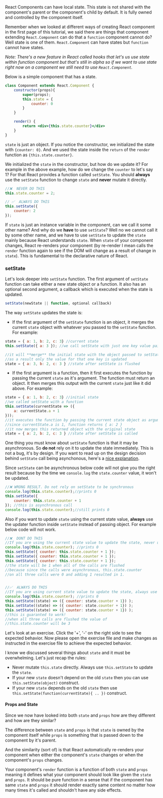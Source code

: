 React Components can have local state. This state is not shared with the component's parent or the component's child by default. It is fully owned and controlled by the component itself.

Remember when we looked at different ways of creating React component in the first page of this tutorial, we said there are things that component extending `React.Component` can do that a `function` component cannot do? Well state is one of them. `React.Component` can have states but `function` cannot have states.

*Note: There's a new feature in React called hooks that let's us use state within function component but that's still in alpha so if we want to use state right now on a component we still need to use `React.Component`.*

Below is a simple component that has a state.

```jsx
class Component extends React.Component {
    constructor(props){
        super(props);
        this.state = {
            counter: 0
        }
    }

    render() {
        return <div>{this.state.counter}</div>
    }
}
```

`state` is just an object. If you notice the constructor, we initialized the state with `{counter: 0}`. And we used the state inside the `return` of the `render` function as `{this.state.counter}`.

We initialized the `state` in the constructor, but how do we update it? For example in the above example, how do we change the `counter` to let's say 1? For that React provides a function called `setState`. You should **always** use the `setState` function to change `state` and **never** mutate it directly.

```jsx
//❌  NEVER DO THIS
this.state.counter = 2;

// ✅  ALWAYS DO THIS
this.setState({
    counter: 2
});
```

If `state` is just an instance variable in the component, can we call it some other name? And why do we **have** to use `setState`? Well no we cannot call it by some other name, and we have to use `setState` to update the `state` mainly because React understands `state`. When `state` of your component changes, React re-renders your component (by re-render I mean calls the `render` function again to see if the DOM will change as a result of change in `state`). This is fundamental to the declarative nature of React.

### setState

Let's look deeper into `setState` function. The first argument of `setState` function can take either a new state object or a function. It also has an optional second argument, a callback which is executed when the state is updated.

```jsx
setState(newState || function, optional callback)
```

The way `setState` updates the state is:
- If the first argument of the `setState` function is an object, it merges the current `state` object with whatever you passed to the `setState` function. For example:

```jsx
state = { a: 1, b: 2, c: 3} //current state
this.setState({ a: 3 }); //we call setState with just one key value pair

//it will **merge** the initial state with the object passed to setState
//as a result only the value for that one key is updated
state = { a: 3, b: 2, c: 3 } //state after setState is flushed
```

- If the first argument is a function, then it first executes the function by passing the current `state` as it's argument. The function must return an object. It then merges this output with the current `state` just like it did above. For example:

```jsx
state = { a: 1, b: 2, c: 3} //initial state
//we called setState with a function
this.setState(currentState => ({
    a: currentState.a + 1
}));
//it executes the function by passing the current state object as argument.
//since currentState.a is 1, function returns { a: 2 }
//it now merges this returned object with the original state
state = { a: 2, b: 2, c: 3 } //state after setState is called
```

One thing you must know about `setState` function is that it may be asynchronous. So **do not** rely on it to update the state immediately. This is not a bug, it's by design. If you want to read up on the design decision behind `setState` call being asynchonous, here's a [nice explanation](https://github.com/facebook/react/issues/11527#issuecomment-360199710).

Since `setState` can be asynchronous below code will not give you the right result because by the time we `console.log` the `state.counter` value, it won't be updated.

```jsx
//❌ WRONG RESULT. Do not rely on setState to be synchronous
console.log(this.state.counter);//prints 0
this.setState({
    counter: this.state.counter + 1
}); //this is asynchronous call
console.log(this.state.counter);//still prints 0
```

Also if you want to update `state` using the current state value, **always** use the updater function inside `setState` instead of passing object. For example below code will not work.

```jsx
//❌  DONT DO THIS
//If you are using the current state value to update the state, never use this.state directly inside setState
console.log(this.state.counter); //prints 0
this.setState({ counter: this.state.counter + 1 });
this.setState({ counter: this.state.counter + 1 });
this.setState({ counter: this.state.counter + 1 });
//the state will be 1 when all of the calls are flushed
//because since the calls were asynchronous, this.state.counter
//on all three calls were 0 and adding 1 resulted in 1.


//✅  ALWAYS DO THIS
//If you are using current state value to update the state, always use updater function
console.log(this.state.counter); //prints 0
this.setState((state) => ({ counter: state.counter + 1}) );
this.setState((state) => ({ counter: state.counter + 1}) );
this.setState((state) => ({ counter: state.counter + 1}) );
//this is guaranted to work!
//when all three calls are flushed the value of
//this.state.counter will be 3
```

Let's look at an exercise. Click the '+', '-' on the right side to see the expected behavior. Now please open the exercise file and make changes as instructed in the exercise file to achieve the expected behavior.

<!--exercise-->

I know we discussed several things about `state` and it must be overwhelming. Let's just recap the rules:
- Never mutate `this.state` directly. Always use `this.setState` to update the `state`.
- If your new `state` doesn't depend on the old `state` then you can use `this.setState(object)` construct.
- If your new `state` depends on the old `state` then use `this.setState(function(currentState){ .. })` construct.

#### Props and State
Since we now have looked into both `state` and `props` how are they different and how are they similar?

The difference between `state` and `props` is that `state` is owned by the component itself while `props` is something that is passed down to the component by it's parent.

And the similarity (sort of) is that React automatically re-renders your component when either the component's `state` changes or when the component's `props` changes.

Your component's `render` function is a function of both `state` and `props` meaning it defines what your component should look like given the `state` and `props`. It should be pure function in a sense that if the component has same `state` and `props` it should render exactly same content no matter how many times it's called and shouldn't have any side effects.
